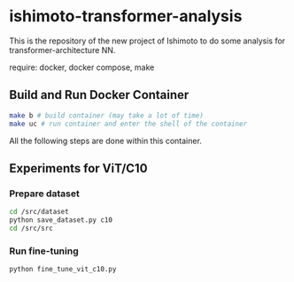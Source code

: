 # ishimoto-transformer-analysis

This is the repository of the new project of Ishimoto to do some analysis for transformer-architecture NN.

require: docker, docker compose, make

## Build and Run Docker Container 

```bash
make b # build container (may take a lot of time)
make uc # run container and enter the shell of the container
```

All the following steps are done within this container.

## Experiments for ViT/C10
### Prepare dataset
```bash
cd /src/dataset
python save_dataset.py c10
cd /src/src
```

### Run fine-tuning
```bash
python fine_tune_vit_c10.py
```